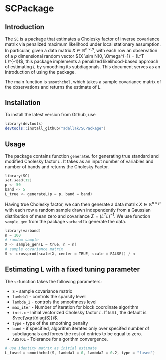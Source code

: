 # SCPackage
## Introduction
The `SC` is a package that estimates a Cholesky factor of inverse covariance matrix via penalized maximum likelihood under local stationary assumption. In particular, given a data matrix $X \in \mathbb{R}^{n \times p}$, with each row an observation of a $p$ dimensional random vector ${X \sim N(0, \Omega^{-1} = (L^T L)^{-1})$, this package implements a penalized likelihood-based approach of estimating $L$ by smoothing its subdiagonals.
This document serves as an introduction of using the package.

The main function is `smoothchol`, which takes a sample covariance matrix of the observations and returns the estimate of $L$. 

## Installation

To install the latest version from Github, use

```s
library(devtools)
devtools::install_github("adallak/SCPackage")
```

## Usage
The package contains function `generateL` for generating true standard and modified Cholesky factor $L$. It takes as an input number of variables and number of bands and returns the Cholesky Factor. 
```s
library(SC)
set.seed(12)
p <- 50
band <- 5
L_true <- generateL(p = p, band = band)
```

Having true Cholesky factor, we can then generate a data matrix $X \in \mathbb{R}^{n \times p}$ with each row a random sample drawn independently from a Gaussian distribution of mean zero and covariance $\Sigma = (L^T L)^{-1}$. We use function `sample_gen` from the package `varband` to generate the data. 

```s
library(varband)
n = 100
# random sample
X <- sample_gen(L = true, n = n)
# sample covariance matrix
S <- crossprod(scale(X, center = TRUE, scale = FALSE)) / n
```


## Estimating L with a fixed tuning parameter

The `sc`function takes the following parameters:
- `S` - sample covariance matrix
- `lambda1` - controls the sparsity level
- `lambda_2` - controls the smoothness level
- `max_iter` - Number of iteration for block coordinate algorithm
- `init.x`   - Initial vectorized Cholesky factor $L$. If `NULL`, the default is $vec(\sqrt{diag(S)})$.
- `type` - type of the smoothing penalty
- `band` - if specified, algorithm iterates only over specifed number of subdiagonals and forces the rest of entries to be equal to zero.
- `ABSTOL` - Tolerance for algorithm convergence.

```s
# use identity matrix as initial estimate
L_fused = smoothchol(S, lambda1 = 0, lambda2 = 0.2, type = "fused")
```